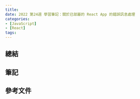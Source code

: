 ```yaml
---
title: 
date: 2022 第24週 學習筆記：關於已部屬的 React App 的錯誤訊息處理
categories:
- [JavaScript]
- [React]
tags:
---
```


## 總結


## 筆記


## 參考文件